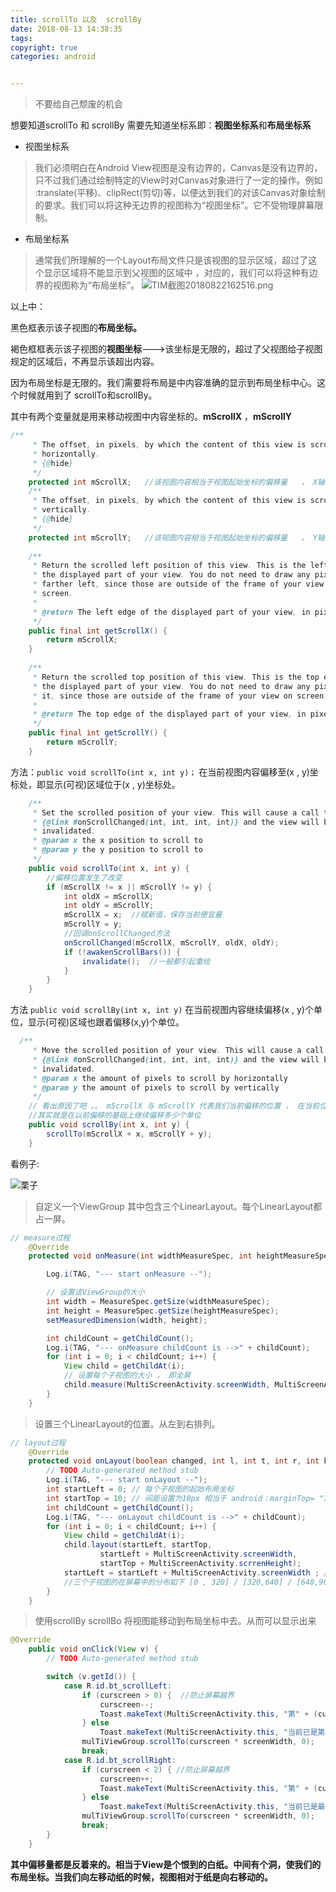 ```yaml
---
title: scrollTo 以及  scrollBy
date: 2018-08-13 14:38:35
tags:
copyright: true
categories: android


---
```




<blockquote class="blockquote-center">不要给自己颓废的机会</blockquote>

<!-- more -->







想要知道scrollTo 和 scrollBy 需要先知道坐标系即：**视图坐标系**和**布局坐标系**
- 视图坐标系
> 我们必须明白在Android View视图是没有边界的，Canvas是没有边界的，只不过我们通过绘制特定的View时对Canvas对象进行了一定的操作。例如 :translate(平移)、clipRect(剪切)等，以便达到我们的对该Canvas对象绘制的要求。我们可以将这种无边界的视图称为“视图坐标”。它不受物理屏幕限制。
- 布局坐标系
> 通常我们所理解的一个Layout布局文件只是该视图的显示区域，超过了这个显示区域将不能显示到父视图的区域中 ，对应的，我们可以将这种有边界的视图称为“布局坐标”。
![TIM截图20180822162516.png](https://upload-images.jianshu.io/upload_images/2953304-78fe3fc40eb2dd33.png?imageMogr2/auto-orient/strip%7CimageView2/2/w/1240)

以上中：

黑色框表示该子视图的**布局坐标。**

褐色框框表示该子视图的**视图坐标**--->该坐标是无限的，超过了父视图给子视图规定的区域后，不再显示该超出内容。

因为布局坐标是无限的。我们需要将布局是中内容准确的显示到布局坐标中心。这个时候就用到了 scrollTo和scrollBy。

其中有两个变量就是用来移动视图中内容坐标的。**mScrollX** ，**mScrollY**

```Java
/**
	 * The offset, in pixels, by which the content of this view is scrolled
	 * horizontally.
	 * {@hide}
	 */
	protected int mScrollX;   //该视图内容相当于视图起始坐标的偏移量   ， X轴 方向
	/**
	 * The offset, in pixels, by which the content of this view is scrolled
	 * vertically.
	 * {@hide}
	 */
	protected int mScrollY;   //该视图内容相当于视图起始坐标的偏移量   ， Y轴方向
 
	/**
     * Return the scrolled left position of this view. This is the left edge of
     * the displayed part of your view. You do not need to draw any pixels
     * farther left, since those are outside of the frame of your view on
     * screen.
     *
     * @return The left edge of the displayed part of your view, in pixels.
     */
    public final int getScrollX() {
        return mScrollX;
    }
 
    /**
     * Return the scrolled top position of this view. This is the top edge of
     * the displayed part of your view. You do not need to draw any pixels above
     * it, since those are outside of the frame of your view on screen.
     *
     * @return The top edge of the displayed part of your view, in pixels.
     */
    public final int getScrollY() {
        return mScrollY;
    }

```

方法：`public void scrollTo(int x, int y)；` 在当前视图内容偏移至(x , y)坐标处，即显示(可视)区域位于(x , y)坐标处。

```Java 
    /**
     * Set the scrolled position of your view. This will cause a call to
     * {@link #onScrollChanged(int, int, int, int)} and the view will be
     * invalidated.
     * @param x the x position to scroll to
     * @param y the y position to scroll to
     */
    public void scrollTo(int x, int y) {
    	//偏移位置发生了改变
        if (mScrollX != x || mScrollY != y) {
            int oldX = mScrollX;
            int oldY = mScrollY;
            mScrollX = x;  //赋新值，保存当前便宜量
            mScrollY = y;
            //回调onScrollChanged方法
            onScrollChanged(mScrollX, mScrollY, oldX, oldY);
            if (!awakenScrollBars()) {
                invalidate();  //一般都引起重绘
            }
        }
    }

```
方法 `public void scrollBy(int x, int y)` 在当前视图内容继续偏移(x , y)个单位，显示(可视)区域也跟着偏移(x,y)个单位。

```Java
  /**
     * Move the scrolled position of your view. This will cause a call to
     * {@link #onScrollChanged(int, int, int, int)} and the view will be
     * invalidated.
     * @param x the amount of pixels to scroll by horizontally
     * @param y the amount of pixels to scroll by vertically
     */
    // 看出原因了吧 。。 mScrollX 与 mScrollY 代表我们当前偏移的位置 ， 在当前位置继续偏移(x ,y)个单位
    //其实就是在以前偏移的基础上继续偏移多少个单位 
    public void scrollBy(int x, int y) {
        scrollTo(mScrollX + x, mScrollY + y);
    }

```

看例子:

![栗子](http://hi.csdn.net/attachment/201202/9/0_1328802540JzD6.gif)

> 自定义一个ViewGroup 其中包含三个LinearLayout。每个LinearLayout都占一屏。

```Java
// measure过程
	@Override
	protected void onMeasure(int widthMeasureSpec, int heightMeasureSpec) {

		Log.i(TAG, "--- start onMeasure --");

		// 设置该ViewGroup的大小
		int width = MeasureSpec.getSize(widthMeasureSpec);
		int height = MeasureSpec.getSize(heightMeasureSpec);
		setMeasuredDimension(width, height);

		int childCount = getChildCount();
		Log.i(TAG, "--- onMeasure childCount is -->" + childCount);
		for (int i = 0; i < childCount; i++) {
			View child = getChildAt(i);
			// 设置每个子视图的大小 ， 即全屏
			child.measure(MultiScreenActivity.screenWidth, MultiScreenActivity.scrrenHeight);
		}
	}

```

> 设置三个LinearLayout的位置。从左到右排列。

```Java
// layout过程
	@Override
	protected void onLayout(boolean changed, int l, int t, int r, int b) {
		// TODO Auto-generated method stub
		Log.i(TAG, "--- start onLayout --");
		int startLeft = 0; // 每个子视图的起始布局坐标
		int startTop = 10; // 间距设置为10px 相当于 android：marginTop= "10px"
		int childCount = getChildCount();
		Log.i(TAG, "--- onLayout childCount is -->" + childCount);
		for (int i = 0; i < childCount; i++) {
			View child = getChildAt(i);
			child.layout(startLeft, startTop,
					startLeft + MultiScreenActivity.screenWidth,
					startTop + MultiScreenActivity.scrrenHeight);
			startLeft = startLeft + MultiScreenActivity.screenWidth ; //校准每个子View的起始布局位置
			//三个子视图的在屏幕中的分布如下 [0 , 320] / [320,640] / [640,960]
		}
	}
```

> 使用scrollBy scrollBo 将视图能移动到布局坐标中去。从而可以显示出来


```Java
@Override
    public void onClick(View v) {
        // TODO Auto-generated method stub

        switch (v.getId()) {
            case R.id.bt_scrollLeft:
                if (curscreen > 0) {  //防止屏幕越界
                    curscreen--;
                    Toast.makeText(MultiScreenActivity.this, "第" + (curscreen + 1) + "屏", Toast.LENGTH_SHORT).show();
                } else
                    Toast.makeText(MultiScreenActivity.this, "当前已是第一屏", Toast.LENGTH_SHORT).show();
                mulTiViewGroup.scrollTo(curscreen * screenWidth, 0);
                break;
            case R.id.bt_scrollRight:
                if (curscreen < 2) { //防止屏幕越界
                    curscreen++;
                    Toast.makeText(MultiScreenActivity.this, "第" + (curscreen + 1) + "屏", Toast.LENGTH_SHORT).show();
                } else
                    Toast.makeText(MultiScreenActivity.this, "当前已是最后一屏", Toast.LENGTH_SHORT).show();
                mulTiViewGroup.scrollTo(curscreen * screenWidth, 0);
                break;
        }
    }
```

**其中偏移量都是反着来的。相当于View是个恨到的白纸。中间有个洞，使我们的布局坐标。当我们向左移动纸的时候，视图相对于纸是向右移动的。**




































